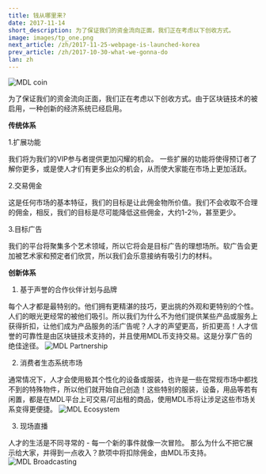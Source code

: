 ```yaml
---
title: 钱从哪里来?
date: 2017-11-14
short_description: 为了保证我们的资金流向正面，我们正在考虑以下创收方式。
image: images/tp_one.png
next_article: /zh/2017-11-25-webpage-is-launched-korea
prev_article: /zh/2017-10-30-what-we-gonna-do
lan: zh
---
```


![MDL coin](https://gateway.ipfs.io/ipfs/QmVHZDTzBb96QgMsCqSEzxuwzyYX4BfNa5M7kxTYWvQC8u/coin.png)

为了保证我们的资金流向正面，我们正在考虑以下创收方式。由于区块链技术的被启用，一种创新的经济系统已经启用。

**传统体系**

  1.扩展功能

  我们将为我们的VIP参与者提供更加闪耀的机会。 一些扩展的功能将使得预订者了解你更多，或是使人才们有更多出众的机会，从而使大家能在市场上更加活跃。

  2.交易佣金

  这是任何市场的基本特征，我们的目标是让此佣金物所价值。我们不会收取不合理的佣金，相反，我们的目标是尽可能降低这些佣金，大约1-2％，甚至更少。

  3.目标广告

  我们的平台将聚集多个艺术领域，所以它将会是目标广告的理想场所。软广告会更加被艺术家和预定者们欣赏，所以我们会乐意接纳有吸引力的材料。

**创新体系**

  1. 基于声誉的合作伙伴计划与品牌
  
  每个人才都是最特别的。他们拥有更精湛的技巧，更出挑的外观和更特别的个性。人们的眼光更经常的被他们吸引。所以我们为什么不为他们提供某些产品或服务上获得折扣，让他们成为产品服务的活广告呢？人才的声望更高，折扣更高！人才信誉的可靠性是由区块链技术支持的，并且使用MDL币支持交易。这是分享广告的绝佳途径。
 ![MDL Partnership](https://gateway.ipfs.io/ipfs/QmXYFsWZ6xD8x1JoHW4XTisgURXJbtTd2XrM2n2UNPkWHb/partnership.jpg)
  
  2. 消费者生态系统市场
  
  通常情况下，人才会使用极其个性化的设备或服装，也许是一些在常规市场中都找不到的特殊物件，所以他们就开始自己创造！这些特别的服装，设备，用品等若有闲置，都是在MDL平台上可交易/可出租的商品，使用MDL币将让涉足这些市场关系变得更便捷。
 ![MDL Ecosystem](https://gateway.ipfs.io/ipfs/QmYkMaUN76r9uwsDbBTPXEjKcQ2tD5MjqK8utdbzQSrdy2/ecosystem.jpg)

  3. 现场直播

  人才的生活是不同寻常的 - 每一个新的事件就像一次冒险。 那么为什么不把它展示给大家，并得到一点收入？款项中将扣除佣金，由MDL币支持。
 ![MDL Broadcasting](https://gateway.ipfs.io/ipfs/QmaQKVcmPzuJ7GU1o7hvQ267q2iNEc2AcTgzgXqbur8dDk/broadcasting.jpg)
